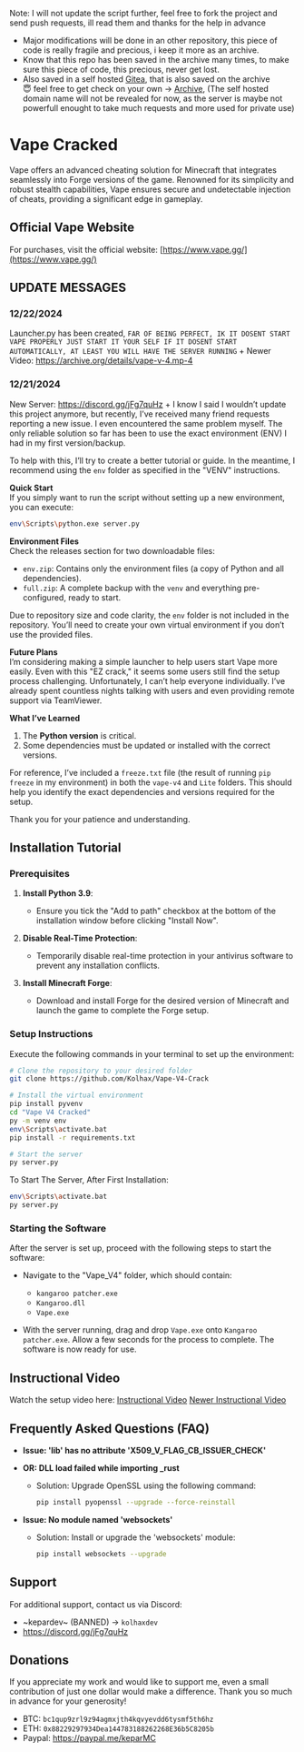 Note: I will not update the script further, feel free to fork the project and send push requests, ill read them and thanks for the help in advance 
- Major modifications will be done in an other repository, this piece of code is really fragile and precious, i keep it more as an archive.
- Know that this repo has been saved in the archive many times, to make sure this piece of code, this precious, never get lost.
- Also saved in a self hosted [Gitea](https://github.com/go-gitea/gitea), that is also saved on the archive <br>
😇 feel free to get check on your own -> [Archive](https://web.archive.org/web/*/https://github.com/Kolhax/Vape-V4-Crack), (The self hosted domain name will not be revealed for now, as the server is maybe not powerfull enought to take much requests and more used for private use)
 
# Vape Cracked

Vape offers an advanced cheating solution for Minecraft that integrates seamlessly into Forge versions of the game. Renowned for its simplicity and robust stealth capabilities, Vape ensures secure and undetectable injection of cheats, providing a significant edge in gameplay.

## Official Vape Website
For purchases, visit the official website:
[https://www.vape.gg/](https://www.vape.gg/)

## UPDATE MESSAGES

### 12/22/2024
Launcher.py has been created, 
` FAR OF BEING PERFECT, IK IT DOSENT START VAPE PROPERLY JUST START IT YOUR SELF IF IT DOSENT START AUTOMATICALLY, AT LEAST YOU WILL HAVE THE SERVER RUNNING `
+
Newer Video: https://archive.org/details/vape-v-4.mp-4
### 12/21/2024
New Server: https://discord.gg/jFg7quHz
+
I know I said I wouldn’t update this project anymore, but recently, I’ve received many friend requests reporting a new issue. I even encountered the same problem myself. The only reliable solution so far has been to use the exact environment (ENV) I had in my first version/backup.

To help with this, I’ll try to create a better tutorial or guide. In the meantime, I recommend using the `env` folder as specified in the "VENV" instructions.  

**Quick Start**  
If you simply want to run the script without setting up a new environment, you can execute:  
```bash
env\Scripts\python.exe server.py
```

**Environment Files**  
Check the releases section for two downloadable files:  
- `env.zip`: Contains only the environment files (a copy of Python and all dependencies).  
- `full.zip`: A complete backup with the `venv` and everything pre-configured, ready to start.  

Due to repository size and code clarity, the `env` folder is not included in the repository. You’ll need to create your own virtual environment if you don’t use the provided files.

**Future Plans**  
I’m considering making a simple launcher to help users start Vape more easily. Even with this "EZ crack," it seems some users still find the setup process challenging. Unfortunately, I can’t help everyone individually. I’ve already spent countless nights talking with users and even providing remote support via TeamViewer.  

**What I’ve Learned**  
1. The **Python version** is critical.  
2. Some dependencies must be updated or installed with the correct versions.  

For reference, I’ve included a `freeze.txt` file (the result of running `pip freeze` in my environment) in both the `vape-v4` and `Lite` folders. This should help you identify the exact dependencies and versions required for the setup.

Thank you for your patience and understanding.


## Installation Tutorial

### Prerequisites
1. **Install Python 3.9**:
   - Ensure you tick the "Add to path" checkbox at the bottom of the installation window before clicking "Install Now".

2. **Disable Real-Time Protection**:
   - Temporarily disable real-time protection in your antivirus software to prevent any installation conflicts.

3. **Install Minecraft Forge**:
   - Download and install Forge for the desired version of Minecraft and launch the game to complete the Forge setup.

### Setup Instructions
Execute the following commands in your terminal to set up the environment:

```bash
# Clone the repository to your desired folder
git clone https://github.com/Kolhax/Vape-V4-Crack

# Install the virtual environment
pip install pyvenv
cd "Vape V4 Cracked"
py -m venv env
env\Scripts\activate.bat
pip install -r requirements.txt

# Start the server
py server.py
```

To Start The Server, After First Installation:
```bash
env\Scripts\activate.bat
py server.py
```

### Starting the Software
After the server is set up, proceed with the following steps to start the software:
- Navigate to the "Vape_V4" folder, which should contain:
  - `kangaroo patcher.exe`
  - `Kangaroo.dll`
  - `Vape.exe`

- With the server running, drag and drop `Vape.exe` onto `Kangaroo patcher.exe`. Allow a few seconds for the process to complete. The software is now ready for use.

## Instructional Video
Watch the setup video here:
[Instructional Video](https://web.archive.org/web/20231211230047/https://cdn.discordapp.com/attachments/1127981561820754011/1127982978388201472/2023-07-10_11-13-30.mp4)
[Newer Instructional Video](https://archive.org/details/vape-v-4.mp-4)

## Frequently Asked Questions (FAQ)

- **Issue: 'lib' has no attribute 'X509_V_FLAG_CB_ISSUER_CHECK'**
- **OR: DLL load failed while importing _rust**
  - Solution: Upgrade OpenSSL using the following command:
    ```bash
    pip install pyopenssl --upgrade --force-reinstall
    ```

- **Issue: No module named 'websockets'**
  - Solution: Install or upgrade the 'websockets' module:
    ```bash
    pip install websockets --upgrade
    ```

## Support
For additional support, contact us via Discord:
- ~kepardev~ (BANNED) -> `kolhaxdev`
- https://discord.gg/jFg7quHz

## Donations
If you appreciate my work and would like to support me, even a small contribution of just one dollar would make a difference. Thank you so much in advance for your generosity!
- BTC: `bc1qup9zrl9z94agmxjth4kqvyevdd6tysmf5th6hz`
- ETH: `0x88229297934Dea144783188262268E36b5C8205b`
- Paypal: https://paypal.me/keparMC
